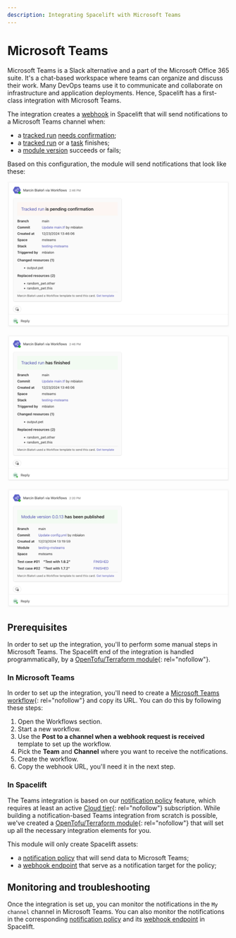 ```yaml
---
description: Integrating Spacelift with Microsoft Teams
---
```


# Microsoft Teams

Microsoft Teams is a Slack alternative and a part of the Microsoft Office 365 suite. It's a chat-based workspace where teams can organize and discuss their work. Many DevOps teams use it to communicate and collaborate on infrastructure and application deployments. Hence, Spacelift has a first-class integration with Microsoft Teams.

The integration creates a [webhook](../webhooks.md) in Spacelift that will send notifications to a Microsoft Teams channel when:

- a [tracked run](../../concepts/run/tracked.md) [needs confirmation](../../concepts/run/tracked.md#unconfirmed);
- a [tracked run](../../concepts/run/tracked.md) or a [task](../../concepts/run/task.md) finishes;
- a [module version](../../vendors/terraform/module-registry.md#versions) succeeds or fails;

Based on this configuration, the module will send notifications that look like these:

![Run pending confirmation notification](../../assets/screenshots/msteams-run-pending.png)

![Run finished notification](../../assets/screenshots/msteams-run-finished.png)

![Module version notification](../../assets/screenshots/msteams-module-version.png)

## Prerequisites

In order to set up the integration, you'll to perform some manual steps in Microsoft Teams. The Spacelift end of the integration is handled programmatically, by a [OpenTofu/Terraform module](https://search.opentofu.org/provider/spacelift-io/spacelift/latest){: rel="nofollow"}.

### In Microsoft Teams

In order to set up the integration, you'll need to create a [Microsoft Teams workflow](https://support.microsoft.com/en-us/office/create-incoming-webhooks-with-workflows-for-microsoft-teams-8ae491c7-0394-4861-ba59-055e33f75498){: rel="nofollow"} and copy its URL. You can do this by following these steps:

1. Open the Workflows section.
2. Start a new workflow.
3. Use the **Post to a channel when a webhook request is received** template to set up the workflow.
4. Pick the **Team** and **Channel** where you want to receive the notifications.
5. Create the workflow.
6. Copy the webhook URL, you'll need it in the next step.

### In Spacelift

The Teams integration is based on our [notification policy](../../concepts/policy/notification-policy.md) feature, which requires at least an active [Cloud tier](https://spacelift.io/pricing){: rel="nofollow"} subscription. While building a notification-based Teams integration from scratch is possible, we've created a [OpenTofu/Terraform module](https://registry.terraform.io/modules/spacelift-io/msteams/spacelift/latest){: rel="nofollow"} that will set up all the necessary integration elements for you.

This module will only create Spacelift assets:

- a [notification policy](../../concepts/policy/notification-policy.md) that will send data to Microsoft Teams;
- a [webhook endpoint](../webhooks.md) that serve as a notification target for the policy;

## Monitoring and troubleshooting

Once the integration is set up, you can monitor the notifications in the `My channel` channel in Microsoft Teams. You can also monitor the notifications in the corresponding [notification policy](../../concepts/policy/notification-policy.md) and its [webhook endpoint](../webhooks.md) in Spacelift.
